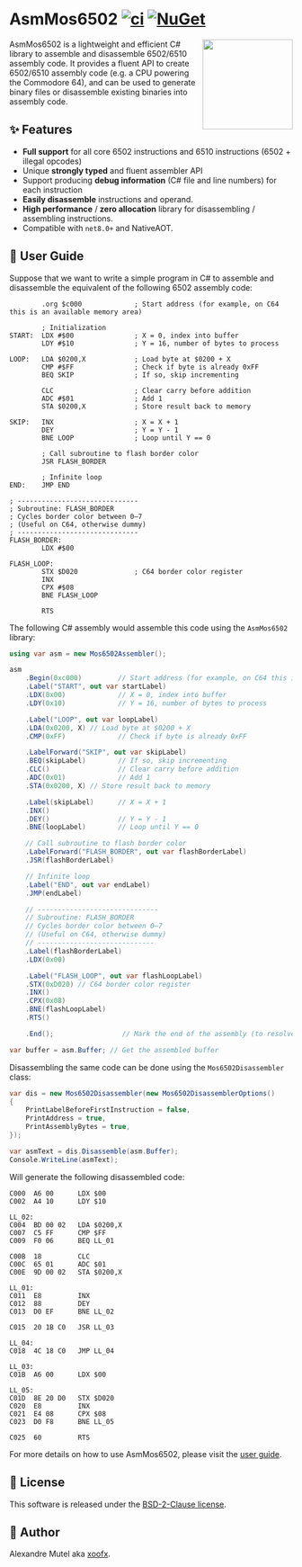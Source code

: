 # AsmMos6502 [![ci](https://github.com/xoofx/AsmMos6502/actions/workflows/ci.yml/badge.svg)](https://github.com/xoofx/AsmMos6502/actions/workflows/ci.yml) [![NuGet](https://img.shields.io/nuget/v/AsmMos6502.svg)](https://www.nuget.org/packages/AsmMos6502/)

<img align="right" width="160px" height="160px" src="https://raw.githubusercontent.com/xoofx/AsmMos6502/main/img/AsmMos6502.png">

AsmMos6502 is a lightweight and efficient C# library to assemble and disassemble 6502/6510 assembly code. It provides a fluent API to create 6502/6510 assembly code (e.g. a CPU powering the Commodore 64), and can be used to generate binary files or disassemble existing binaries into assembly code.

## ✨ Features

- **Full support** for all core 6502 instructions and 6510 instructions (6502 + illegal opcodes)
- Unique **strongly typed** and fluent assembler API
- Support producing **debug information** (C# file and line numbers) for each instruction
- **Easily disassemble** instructions and operand.
- **High performance** / **zero allocation** library for disassembling / assembling instructions.
- Compatible with `net8.0+` and NativeAOT.

## 📖 User Guide

Suppose that we want to write a simple program in C# to assemble and disassemble the equivalent of the following 6502 assembly code:

```
        .org $c000             ; Start address (for example, on C64 this is an available memory area)

        ; Initialization
START:  LDX #$00               ; X = 0, index into buffer
        LDY #$10               ; Y = 16, number of bytes to process

LOOP:   LDA $0200,X            ; Load byte at $0200 + X
        CMP #$FF               ; Check if byte is already 0xFF
        BEQ SKIP               ; If so, skip incrementing

        CLC                    ; Clear carry before addition
        ADC #$01               ; Add 1
        STA $0200,X            ; Store result back to memory

SKIP:   INX                    ; X = X + 1
        DEY                    ; Y = Y - 1
        BNE LOOP               ; Loop until Y == 0

        ; Call subroutine to flash border color
        JSR FLASH_BORDER

        ; Infinite loop
END:    JMP END

; ------------------------------
; Subroutine: FLASH_BORDER
; Cycles border color between 0–7
; (Useful on C64, otherwise dummy)
; ------------------------------
FLASH_BORDER:
        LDX #$00

FLASH_LOOP:
        STX $D020              ; C64 border color register
        INX
        CPX #$08
        BNE FLASH_LOOP

        RTS
```

The following C# assembly would assemble this code using the `AsmMos6502` library:
```csharp
using var asm = new Mos6502Assembler();

asm
    .Begin(0xc000)         // Start address (for example, on C64 this is an available memory area)
    .Label("START", out var startLabel)
    .LDX(0x00)             // X = 0, index into buffer
    .LDY(0x10)             // Y = 16, number of bytes to process

    .Label("LOOP", out var loopLabel)
    .LDA(0x0200, X) // Load byte at $0200 + X
    .CMP(0xFF)             // Check if byte is already 0xFF

    .LabelForward("SKIP", out var skipLabel)
    .BEQ(skipLabel)        // If so, skip incrementing
    .CLC()                 // Clear carry before addition
    .ADC(0x01)             // Add 1
    .STA(0x0200, X) // Store result back to memory

    .Label(skipLabel)      // X = X + 1
    .INX()
    .DEY()                 // Y = Y - 1
    .BNE(loopLabel)        // Loop until Y == 0

    // Call subroutine to flash border color
    .LabelForward("FLASH_BORDER", out var flashBorderLabel)
    .JSR(flashBorderLabel)

    // Infinite loop
    .Label("END", out var endLabel)
    .JMP(endLabel)

    // ------------------------------
    // Subroutine: FLASH_BORDER
    // Cycles border color between 0–7
    // (Useful on C64, otherwise dummy)
    // -----------------------------
    .Label(flashBorderLabel)
    .LDX(0x00)

    .Label("FLASH_LOOP", out var flashLoopLabel)
    .STX(0xD020) // C64 border color register
    .INX()
    .CPX(0x08)
    .BNE(flashLoopLabel)
    .RTS()

    .End();                 // Mark the end of the assembly (to resolve labels)

var buffer = asm.Buffer; // Get the assembled buffer
```

Disassembling the same code can be done using the `Mos6502Disassembler` class:
```csharp
var dis = new Mos6502Disassembler(new Mos6502DisassemblerOptions()
{
    PrintLabelBeforeFirstInstruction = false,
    PrintAddress = true,
    PrintAssemblyBytes = true,
});

var asmText = dis.Disassemble(asm.Buffer);
Console.WriteLine(asmText);
```

Will generate the following disassembled code:

```
C000  A6 00      LDX $00
C002  A4 10      LDY $10

LL_02:
C004  BD 00 02   LDA $0200,X
C007  C5 FF      CMP $FF
C009  F0 06      BEQ LL_01

C00B  18         CLC
C00C  65 01      ADC $01
C00E  9D 00 02   STA $0200,X

LL_01:
C011  E8         INX
C012  88         DEY
C013  D0 EF      BNE LL_02

C015  20 1B C0   JSR LL_03

LL_04:
C018  4C 18 C0   JMP LL_04

LL_03:
C01B  A6 00      LDX $00

LL_05:
C01D  8E 20 D0   STX $D020
C020  E8         INX
C021  E4 08      CPX $08
C023  D0 F8      BNE LL_05

C025  60         RTS
```

For more details on how to use AsmMos6502, please visit the [user guide](https://github.com/xoofx/AsmMos6502/blob/main/doc/readme.md).

## 🪪 License

This software is released under the [BSD-2-Clause license](https://opensource.org/licenses/BSD-2-Clause). 

## 🤗 Author

Alexandre Mutel aka [xoofx](https://xoofx.github.io).
